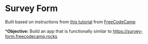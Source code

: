 # Survey Form

Built based on instructions from [this tutorial](https://www.freecodecamp.org/learn/2022/responsive-web-design/build-a-survey-form-project/build-a-survey-form) from [FreeCodeCamp](https://www.freecodecamp.org)

***Objective:** Build an app that is functionally similar to https://survey-form.freecodecamp.rocks